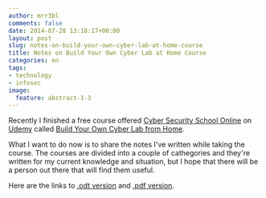 ```yaml
---
author: mrr3bl
comments: false
date: 2014-07-28 13:18:17+00:00
layout: post
slug: notes-on-build-your-own-cyber-lab-at-home-course
title: Notes on Build Your Own Cyber Lab at Home Course
categories: en
tags:
- technology
- infosec
image:
  feature: abstract-1-3
---
```


Recently I finished a free course offered [Cyber Security School Online](http://www.cybersecurityschoolonline.com/) on [Udemy](http://udemy.com/) called [Build Your Own Cyber Lab from Home](https://www.udemy.com/build-your-own-cyber-lab-at-home/#/).

What I want to do now is to share the notes I've written while taking the course. The courses are divided into a couple of cathegories and they're written for my current knowledge and situation, but I hope that there will be a person out there that will find them useful.

Here are the links to [.odt version](https://drive.google.com/file/d/0By-yP9sfB84VTkhGX2g0N1VvLU0/edit?usp=sharing) and [.pdf version](https://drive.google.com/file/d/0By-yP9sfB84VZHA5Zjg4X096Yms/edit?usp=sharing).
